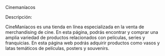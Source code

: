Cinemaníacos

Descripción:

CineManíacos es una tienda en línea especializada en la venta de merchandising de cine. En esta página, podrás encontrar y comprar una amplia variedad de productos relacionados con películas, series y franquicias.
En esta página web podrás adquirir productos como vasos y latas temáticos de películas, posters y souvenirs.